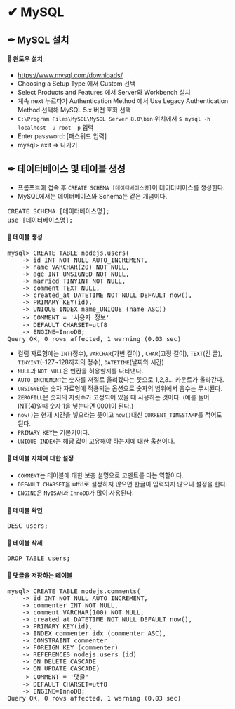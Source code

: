 # ✔ MySQL
## ✒ MySQL 설치
#### 🔸 윈도우 설치
- https://www.mysql.com/downloads/
- Choosing a Setup Type 에서 Custom 선택
- Select Products and Features 에서 Server와 Workbench 설치
- 계속 next 누르다가 Authentication Method 에서 Use Legacy Authentication Method 선택해 MySQL 5.x 버전 호화 선택
- `C:\Program Files\MySQL\MySQL Server 8.0\bin` 위치에서 `$ mysql -h localhost -u root -p` 입력
- Enter password: [패스워드 입력]
- mysql> exit => 나가기

## ✒ 데이터베이스 및 테이블 생성
- 프롬프트에 접속 후 `CREATE SCHEMA [데이터베이스명]`이 데이터베이스를 생성한다.
- MySQL에서는 데이터베이스와 Schema는 같은 개념이다.
<pre>
CREATE SCHEMA [데이터베이스명];
use [데이터베이스명];
</pre>
#### 🔸 테이블 생성
<pre>
mysql> CREATE TABLE nodejs.users(
    -> id INT NOT NULL AUTO_INCREMENT,
    -> name VARCHAR(20) NOT NULL,
    -> age INT UNSIGNED NOT NULL,
    -> married TINYINT NOT NULL,
    -> comment TEXT NULL,
    -> created_at DATETIME NOT NULL DEFAULT now(),
    -> PRIMARY KEY(id),
    -> UNIQUE INDEX name_UNIQUE (name ASC))
    -> COMMENT = '사용자 정보'
    -> DEFAULT CHARSET=utf8
    -> ENGINE=InnoDB;
Query OK, 0 rows affected, 1 warning (0.03 sec)
</pre>
- 컬럼 자료형에는 `INT`(정수), `VARCHAR`(가변 길이) , `CHAR`(고정 길이), `TEXT`(긴 글), `TINYINT`(-127~128까지의 정수), `DATETIME`(날짜와 시간)
- `NULL`과 `NOT NULL`은 빈칸을 허용할지를 나타낸다.
- `AUTO_INCREMENT`는 숫자를 저절로 올리겠다는 뜻으로 1,2,3... 카운트가 올라간다.
- `UNSIGNED`는 숫자 자료형에 적용되는 옵션으로 숫자의 범위에서 음수는 무시된다.
- `ZEROFILL`은 숫자의 자릿수가 고정되어 있을 때 사용하는 것이다. (예를 들어 INT(4)일때 숫자 1을 넣는다면 0001이 된다.)
- `now()`는 현재 시간을 넣으라는 뜻이고 `now()`대신 `CURRENT_TIMESTAMP`를 적어도 된다.
- `PRIMARY KEY`는 기본키이다.
- `UNIQUE INDEX`는 해당 값이 고유해야 하는지에 대한 옵션이다.
#### 🔸 데이블 자체에 대한 설정
- `COMMENT`는 테이블에 대한 보충 설명으로 코멘트를 다는 역할이다.
- `DEFAULT CHARSET`을 utf8로 설정하지 않으면 한글이 입력되지 않으니 설정을 한다.
- `ENGINE`은 `MyISAM`과 `InnoDB`가 많이 사용된다.

#### 🔸 테이블 확인
<pre>
DESC users;
</pre>

#### 🔸 테이블 삭제
<pre>
DROP TABLE users;
</pre>

#### 🔸 댓글을 저장하는 테이블
<pre>
mysql> CREATE TABLE nodejs.comments(
    -> id INT NOT NULL AUTO_INCREMENT,
    -> commenter INT NOT NULL,
    -> comment VARCHAR(100) NOT NULL,
    -> created_at DATETIME NOT NULL DEFAULT now(),
    -> PRIMARY KEY(id),
    -> INDEX commenter_idx (commenter ASC),
    -> CONSTRAINT commenter
    -> FOREIGN KEY (commenter)
    -> REFERENCES nodejs.users (id)
    -> ON DELETE CASCADE
    -> ON UPDATE CASCADE)
    -> COMMENT = '댓글'
    -> DEFAULT CHARSET=utf8
    -> ENGINE=InnoDB;
Query OK, 0 rows affected, 1 warning (0.03 sec)
</pre>